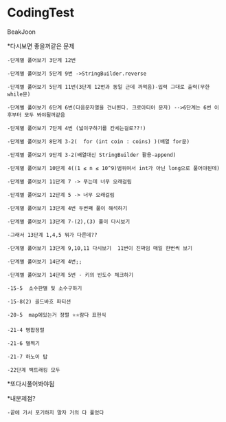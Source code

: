 # CodingTest
BeakJoon

*다시보면 좋을꺼같은 문제

    -단계별 풀어보기 3단계 12번
  
    -단계별 풀어보기 5단계 9번 ->StringBuilder.reverse
  
    -단계별 풀어보기 5단계 11번(3단계 12번과 동일 근데 까먹음)-입력 그대로 출력(무한 while문)
  
    -단계별 풀어보기 6단계 6번(다음문자열을 건너뛴다. 크로아티아 문자) -->6단계는 6번 이후부터 모두 봐야될꺼같음 
  
    -단계별 풀어보기 7단계 4번 (넓이구하기를 칸세는걸로??!)

    -단계별 풀어보기 8단계 3-2(	for (int coin : coins) )(배열 for문)

    -단계별 풀어보기 9단계 3-2(배열대신 StringBuilder 활용-append)

    -단계별 풀어보기 10단계 4((1 ≤ n ≤ 10^9)범위여서 int가 아닌 long으로 풀어야된데)

    -단계별 풀어보기 11단계 7 -> 푸는데 너무 오래걸림

    -단계별 풀어보기 12단계 5 -> 너무 오래걸림

    -단계별 풀어보기 13단계 4번 두번째 풀이 해석하기

    -단계별 풀어보기 13단계 7-(2),(3) 풀이 다시보기

    -그래서 13단계 1,4,5 뭐가 다른데??

    -단계별 풀어보기 13단계 9,10,11 다시보기  11번이 진짜임 매일 한번씩 보기

    -단계별 풀어보기 14단계 4번;;

    -단계별 풀어보기 14단계 5번 - 키의 빈도수 체크하기

    -15-5  소수판별 및 소수구하기

    -15-8(2) 골드바흐 파티션

    -20-5  map에있는거 정렬 ⭐️⭐️람다 표현식

    -21-4 병합정렬

    -21-6 별찍기

    -21-7 하노이 탑

    -22단계 백트래킹 모두
*또다시풀어봐야됨

*내문제점?

    -끝에 가서 포기하지 말자 거의 다 풀었다

